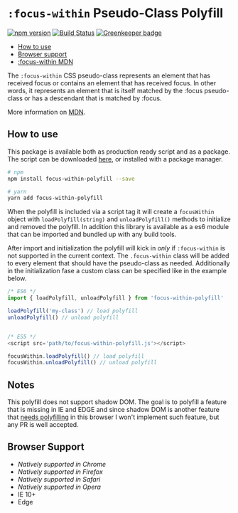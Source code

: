 # `:focus-within` Pseudo-Class Polyfill

[![npm version](https://badge.fury.io/js/focus-within-polyfill.svg)](https://badge.fury.io/js/focus-within-polyfill) [![Build Status](https://travis-ci.org/matteobad/focus-within-polyfill.svg?branch=master)](https://travis-ci.org/matteobad/focus-within-polyfill/) [![Greenkeeper badge](https://badges.greenkeeper.io/matteobad/focus-within-polyfill.svg)](https://greenkeeper.io/)

* [How to use](#hot-to-use)
* [Browser support](#browser-support)
* [:focus-within MDN](https://developer.mozilla.org/en-US/docs/Web/CSS/:focus-within)

The `:focus-within` CSS pseudo-class represents an element that has received focus or contains an element that has received focus. In other words, it represents an element that is itself matched by the :focus pseudo-class or has a descendant that is matched by :focus.

More information on [MDN](https://developer.mozilla.org/en-US/docs/Web/CSS/:focus-within).

## How to use

This package is available both as production ready script and as a package. The script can be downloaded [here](https://unpkg.com/focus-within-polyfill/dist/focus-within-polyfill.js), or installed with a package manager.

```sh
# npm
npm install focus-within-polyfill --save

# yarn
yarn add focus-within-polyfill
```

When the polyfill is included via a script tag it will create a `focusWithin` object with `loadPolyfill(string)` and `unloadPolyfill()` methods to initialize and removed the polyfill. In addition this library is available as a es6 module that can be imported and bundled up with any build tools.

After import and initialization the polyfill will kick in *only* if `:focus-within` is not supported in the current context. The `.focus-within` class will be added to every element that should have the pseudo-class as needed. Additionally in the initialization fase a custom class can be specified like in the example below.

```javascript
/* ES6 */
import { loadPolyfill, unloadPolyfill } from 'focus-within-polyfill'

loadPolyfill('my-class') // load polyfill
unloadPolyfill() // unload polyfill


/* ES5 */
<script src='path/to/focus-within-polyfill.js'></script>

focusWithin.loadPolyfill() // load polyfill
focusWithin.unloadPolyfill() // unload polyfill
```

## Notes

This polyfill does not support shadow DOM. The goal is to polyfill a feature that is missing in IE and EDGE and since shadow DOM is another feature that [needs polyfilling](https://caniuse.com/#feat=shadowdomv1) in this browser I won't implement such feature, but any PR is well accepted.

## Browser Support

* _Natively supported in Chrome_
* _Natively supported in Firefox_
* _Natively supported in Safari_
* _Natively supported in Opera_
* IE 10+
* Edge
